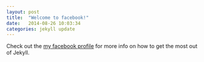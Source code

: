```yaml
---
layout: post
title:  "Welcome to facebook!"
date:   2014-08-26 10:03:34
categories: jekyll update
---
```


Check out the [my facebook profile][facebook] for more info on how to get the most out of Jekyll.

[facebook]:      http://facebook.com
